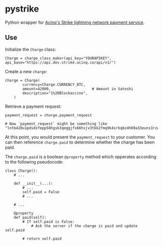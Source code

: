 # pystrike

Python wrapper for [Acinq's Strike lightning network payment service](https://strike.acinq.co).

## Use

Initialize the `Charge` class:

```
Charge = charge_class_maker(api_key="YOURAPIKEY", api_base="https://api.dev.strike.acinq.co/api/v1/")
```

Create a new `charge`:

```
charge = Charge(
        currency=Charge.CURRENCY_BTC,
        amount=42000,                   # Amount in Satoshi
        description="1%20Blockaccino",
    )
```

Retrieve a payment request:
```
payment_request = charge.payment_request

# Now `payment_request` might be something like "lntb420u1pdsdxfepp58hgsk3qeggjfx66hxjv3tkk2fmq9k4srkq6z4h69a33euns3rzwsdq4xysyymr0vd4kzcmrd9hx7cqp2fs6hglhgfax7depekep53kmlgkswhcvxlmju3e4k0cdex6ml4xpygcxzt93julus09hj30fruzw9l65n5uktqe9khmlk8uh8pvl3f7sp3026hz"
```

At this point, you would present the `payment_request` to your customer. You can then reference `charge.paid` to determine whether the charge has been paid.

The `charge.paid` is a boolean `@property` method which opperates according to the following pseudocode:
```
class Charge():
    # ...

    def __init__(...):
        # ...
        self.paid = False
        # ...

    # ...

    @property
    def paid(self):
        # If self.paid is False:
            # Ask the server if the charge is paid and update self.paid

        # return self.paid
```



